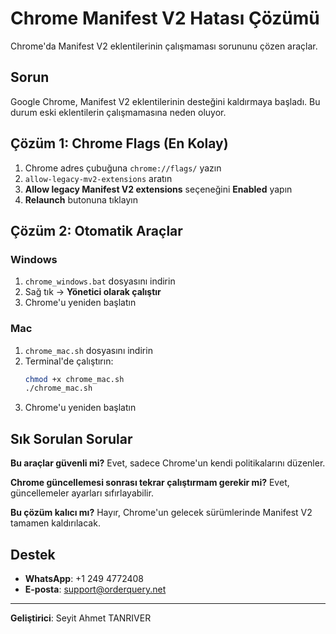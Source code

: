 # Chrome Manifest V2 Hatası Çözümü

Chrome'da Manifest V2 eklentilerinin çalışmaması sorununu çözen araçlar.

## Sorun

Google Chrome, Manifest V2 eklentilerinin desteğini kaldırmaya başladı. Bu durum eski eklentilerin çalışmamasına neden oluyor.

## Çözüm 1: Chrome Flags (En Kolay)

1. Chrome adres çubuğuna `chrome://flags/` yazın
2. `allow-legacy-mv2-extensions` aratın
3. **Allow legacy Manifest V2 extensions** seçeneğini **Enabled** yapın
4. **Relaunch** butonuna tıklayın

## Çözüm 2: Otomatik Araçlar

### Windows
1. `chrome_windows.bat` dosyasını indirin
2. Sağ tık → **Yönetici olarak çalıştır**
3. Chrome'u yeniden başlatın

### Mac
1. `chrome_mac.sh` dosyasını indirin
2. Terminal'de çalıştırın:
   ```bash
   chmod +x chrome_mac.sh
   ./chrome_mac.sh
   ```
3. Chrome'u yeniden başlatın

## Sık Sorulan Sorular

**Bu araçlar güvenli mi?** Evet, sadece Chrome'un kendi politikalarını düzenler.

**Chrome güncellemesi sonrası tekrar çalıştırmam gerekir mi?** Evet, güncellemeler ayarları sıfırlayabilir.

**Bu çözüm kalıcı mı?** Hayır, Chrome'un gelecek sürümlerinde Manifest V2 tamamen kaldırılacak.

## Destek

- **WhatsApp**: +1 249 4772408
- **E-posta**: support@orderquery.net

---

**Geliştirici**: Seyit Ahmet TANRIVER 
